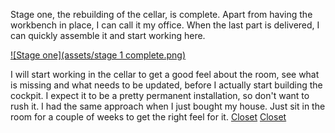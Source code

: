 Stage one, the rebuilding of the cellar, is complete. Apart from having the workbench in place, I can call it my office. When the last part is delivered, I can quickly assemble it and start working here.

[![Stage one](assets/stage 1 complete.png)](https://www.youtube.com/watch?v=CDT8AkGbS2M)

I will start working in the cellar to get a good feel about the room, see what is missing and what needs to be updated, before I actually start building the cockpit. I expect it to be a pretty permanent installation, so don't want to rush it. I had the same approach when I just bought my house. Just sit in the room for a couple of weeks to get the right feel for it.
[Closet](assets/closet1.jpg)
[Closet](assets/closet2.jpg)

